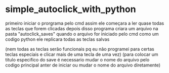 # simple_autoclick_with_python

primeiro iniciar o prorgrama pelo cmd assim ele começara a ler quase todas as teclas que forem clicadas
depois disso programa criara um arquivo na pasta "autoclick_saves"
quando o arquivo for iniciado pelo cmd como um codigo python ele replicara todas as teclas salvas

(nem todas as teclas serão funcionais pq eu não programei para certas teclas especiais e clicar mais de uma tecla de uma vez)
(para colocar um titulo especifico do save é necessario mudar o nome do arquivo pelo codigo principal anter de iniciar ou mudar o nome do arquivo diretamente)
